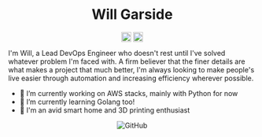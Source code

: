 <p align="center"> <h1 align="center"> Will Garside </h1> </p>
<p align="center">
<a href="https://github.com/worgarside" target="_blank"><img align="center" src="https://cdn.jsdelivr.net/npm/simple-icons@3.0.1/icons/github.svg" alt="GitHub" height="20" width="20" /></a>
<a href="https://www.linkedin.com/in/worgarside/" target="_blank"><img align="center" src="https://cdn.jsdelivr.net/npm/simple-icons@3.0.1/icons/linkedin.svg" alt="LinkedIn" height="20" width="20" /></a>
</p>

I'm Will, a Lead DevOps Engineer who doesn't rest until I've solved whatever problem I'm faced with. A firm believer that the finer details are what makes a project that much better,  I'm always looking to make people's live easier through automation and increasing efficiency wherever possible.

- 🔭 I’m currently working on AWS stacks, mainly with Python for now
- 🌱 I’m currently learning Golang too!
- :robot: I'm an avid smart home and 3D printing enthusiast

<p align="center">
	<img src=https://github-readme-stats.vercel.app/api?username=worgarside&count_private=true&show_icons=true alt=GitHub Stats />
</p>


<!--
[![Top Langs](https://github-readme-stats.vercel.app/api/top-langs/?username=worgarside&layout=compact)](https://github.com/anuraghazra/github-readme-stats)


**worgarside/worgarside** is a ✨ _special_ ✨ repository because its `README.md` (this file) appears on your GitHub profile.

Here are some ideas to get you started:

- 🔭 I’m currently working on ...
- 🌱 I’m currently learning ...
- 👯 I’m looking to collaborate on ...
- 🤔 I’m looking for help with ...
- 💬 Ask me about ...
- 📫 How to reach me: ...
- 😄 Pronouns: ...
- ⚡ Fun fact: ...
-->
